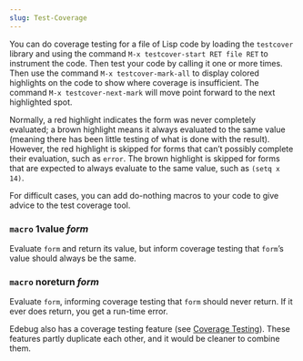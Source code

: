 ```yaml
---
slug: Test-Coverage
---
```


You can do coverage testing for a file of Lisp code by loading the `testcover` library and using the command `M-x testcover-start RET file RET` to instrument the code. Then test your code by calling it one or more times. Then use the command `M-x testcover-mark-all` to display colored highlights on the code to show where coverage is insufficient. The command `M-x testcover-next-mark` will move point forward to the next highlighted spot.

Normally, a red highlight indicates the form was never completely evaluated; a brown highlight means it always evaluated to the same value (meaning there has been little testing of what is done with the result). However, the red highlight is skipped for forms that can’t possibly complete their evaluation, such as `error`. The brown highlight is skipped for forms that are expected to always evaluate to the same value, such as `(setq x 14)`.

For difficult cases, you can add do-nothing macros to your code to give advice to the test coverage tool.

### <span className="tag macro">`macro`</span> **1value** *form*

Evaluate `form` and return its value, but inform coverage testing that `form`’s value should always be the same.

### <span className="tag macro">`macro`</span> **noreturn** *form*

Evaluate `form`, informing coverage testing that `form` should never return. If it ever does return, you get a run-time error.

Edebug also has a coverage testing feature (see [Coverage Testing](Coverage-Testing)). These features partly duplicate each other, and it would be cleaner to combine them.
